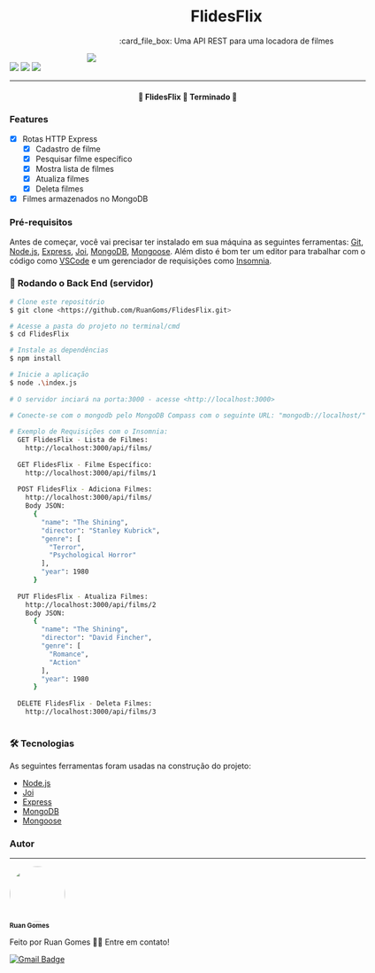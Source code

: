 <h1 align="center">FlidesFlix</h1>
<p align="center">:card_file_box: Uma API REST para uma locadora de filmes</p>
<img src="https://img.shields.io/static/v1?label=API&message=FlidesFlix&color=E50914&style=for-the-badge&logo=ghost"/>
<div style="float: right">
<img src="https://img.shields.io/badge/Express-4.17.1-blue"/>
<img src="https://img.shields.io/badge/Joi-13.1.0-purple"/>
<img src="https://img.shields.io/badge/Mongoose-6.0.7-green"/>
<div>
<hr>

 <h4 align="center"> 
  🎉 FlidesFlix 🚀 Terminado 🎉
</h4>
  <h3> Features</h3>

  - [x] Rotas HTTP Express 
    - [x] Cadastro de filme
    - [x] Pesquisar filme específico
    - [x] Mostra lista de filmes
    - [x] Atualiza filmes
    - [x] Deleta filmes
  - [x] Filmes armazenados no MongoDB
  
### Pré-requisitos

Antes de começar, você vai precisar ter instalado em sua máquina as seguintes ferramentas:
[Git](https://git-scm.com), [Node.js](https://nodejs.org/en/), [Express](https://www.npmjs.com/package/express), [Joi](https://www.npmjs.com/package/joi), [MongoDB](https://www.mongodb.com/), [Mongoose](https://www.npmjs.com/package/mongoose).
Além disto é bom ter um editor para trabalhar com o código como [VSCode](https://code.visualstudio.com/) e um gerenciador de requisições como [Insomnia](https://insomnia.rest/download).

### 🎲 Rodando o Back End (servidor)

```bash
# Clone este repositório
$ git clone <https://github.com/RuanGoms/FlidesFlix.git>

# Acesse a pasta do projeto no terminal/cmd
$ cd FlidesFlix

# Instale as dependências
$ npm install

# Inicie a aplicação
$ node .\index.js
  
# O servidor inciará na porta:3000 - acesse <http://localhost:3000>
  
# Conecte-se com o mongodb pelo MongoDB Compass com o seguinte URL: "mongodb://localhost/"

# Exemplo de Requisições com o Insomnia:
  GET FlidesFlix - Lista de Filmes:
    http://localhost:3000/api/films/
  
  GET FlidesFlix - Filme Específico:
    http://localhost:3000/api/films/1
  
  POST FlidesFlix - Adiciona Filmes:
    http://localhost:3000/api/films/
    Body JSON:
      {
        "name": "The Shining",
        "director": "Stanley Kubrick",
        "genre": [
          "Terror",
          "Psychological Horror"
        ],
        "year": 1980
      }
  
  PUT FlidesFlix - Atualiza Filmes:
    http://localhost:3000/api/films/2
    Body JSON:
      {
        "name": "The Shining",
        "director": "David Fincher",
        "genre": [
          "Romance",
          "Action"
        ],
        "year": 1980
      }
  
  DELETE FlidesFlix - Deleta Filmes:
    http://localhost:3000/api/films/3
  
```
  
### 🛠 Tecnologias

As seguintes ferramentas foram usadas na construção do projeto:

- [Node.js](https://nodejs.org/en/)
- [Joi](https://www.npmjs.com/package/joi)
- [Express](https://www.npmjs.com/package/express)
- [MongoDB](https://www.mongodb.com/)
- [Mongoose](https://www.npmjs.com/package/mongoose)
  
### Autor
---

 <img style="border-radius: 50%;" src="https://avatars.githubusercontent.com/u/61697553?v=4" width="100px;" alt=""/>
 <br />
 <sub><b>Ruan Gomes</b></sub>

Feito por Ruan Gomes 👋🏽 Entre em contato!

[![Gmail Badge](https://img.shields.io/badge/-ruangomes@edu.unifor.br-c14438?style=flat-square&logo=Gmail&logoColor=white&link=mailto:ruangomes@edu.unifor.br)](mailto:tgmarinho@gmail.com)
